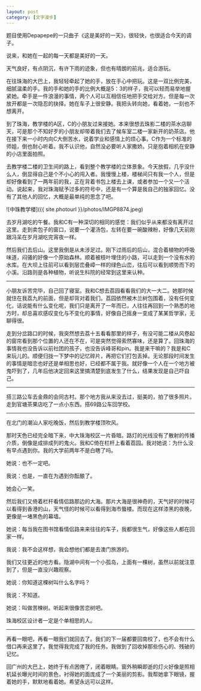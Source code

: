 ```yaml
---
layout: post
category: [文字漫步]
---
```


题目使用Depapepe的一只曲子《这是美好的一天》，很轻快，也很适合今天的调子。

说来，和她在一起的每一天都是美好的一天。

天气良好，有点阴沉，有许下雨的迹象，但也有晴朗的前兆，适合游玩。

在往珠海的大巴上，我轻轻牵起了她的手，放在手心中把玩。这是一双比例完美，细腻温柔的手。我的手和她的手的比例大概是5：3的样子，我可以轻而易举地握紧她。牵手是一件浪漫的事情，两个人可以互相信任地把手交给对方。但是每一次放开都是一次隐忍的抉择。她在车子上很安静。我把头转向她，看着她，一刻也不想离开。

到了珠海，教学楼的A区，C的小朋友过来接她。本来很想去珠影二楼的茶水店聊天，可是那个不知好歹的小朋友却带着我们去了候车室二楼一家新开的奶茶店。他在接下来一小时内向C大倒苦水，说着学业和感情上的烦心事。C作为一个标准的师姐，倒也耐心听着。我不认识他，自然没必要听人家撒娇。只是抱着相机在安静的小店里面拍照。

去教学楼二楼的卫生间的路上，看到整个教学楼的立体景象。今天放假，几乎没什么人，倒显得自己是个不小心的闯入者。我慢慢上楼，楼梯间只有我一个人，但是却好像看到了一两年前的我，正在背着书包上楼去上课，或者参加一个又一个活动。说起来，我对珠海赋予过多的符号中，还是有一个算是我自己的独家回忆。没有了其他人的回忆，大概是最单纯的思念了吧。

![中珠教学楼]({{ site.photourl }}/photos/IMGP8874.jpeg)

去岁月湖吃的午餐。我和C有一种深切的相同的感觉：我们似乎从来都没有离开过这里。走到卖包子的窗口，说要一个灌汤包，左转在要一碗酸辣粉，好像几天前刚跟冯呆在岁月湖吃完宵夜一样。

然后我们去后山。这里我倒是从未涉足过。刚下过雨后的后山，混合着植物的呼吸味道，闷骚的好像一个原始森林。顺着被枝叶埋住的小路，可以走到一个没有水的水库。在大坝上往前可以看到层峦叠嶂一样的绿色山峦，往后可以看到顺势而下的小溪。沿路则是各种植物，听说生科院的经常到这里来认种。

* * *

小朋友诉苦完毕，自己回了寝室。我和C想去荔园看看我们的大一大二。她那时候就住在我荔九的前面，但是却背对着我们。荔园依然被木兰树包围着，没有任何变化，话说能有什么变化呢，我们只是离开了一年而已，人往往再回到一个熟悉的地方时，却总喜欢感叹变化与不变化的事情，好像自己摇身一变成了某某哲学家，无聊得很。

走到分岔路口的时候，我突然想去荔十五看看那里的样子，有没可能二楼从风卷起的窗帘看到那个位置的人还在不在，可是突然觉得索然寡味，还是算了。回珠海的事情我也没告诉以前社团的孩子，也没告诉峰哥和pin。我是来干嘛的？我是和C来玩儿的。顺便归拢一下梦中的记忆碎片，再把它们打包丢掉。无论那段时间发生的事情是暗恋也好还是单相思也好，已经都不属于我。就好像一个人在一个地方被鬼吓到了，几年后他决定回来这里搞清楚到底发生了什么，结果发现是自己吓自己。

* * *

搭三路公车去金鼎的会同古村。那个地方我从来没去过，挺美的，拍了很多照片。走到官塘茶果店吃了一点小东西。搭69路公车回学校。

* * *

在北门的潮汕人家吃晚饭，然后到教学楼顶吹风。

那时天色已经完全暗下来，中大珠海校区一片昏暗。路灯的光线没有了散射的传播介质，倒像是成排成列的鬼火。我和C倚在栏杆上看着荔园。我对她说：为什么没有早点遇到你。我的大学前两年不是白瞎了吗。

她说：也不一定吧。

我说：也是，一直在为遇到你酝酿了。

她会心一笑。

然后我们又倚着栏杆看情侣路那边的大海。那片大海是很神奇的，天气好的时候可以看得到香港的山，天气怪的时候可以看得到海市蜃楼。而现在这样漆黑的夜晚，更像是一堵黑色的幕墙。

她说：每当我在图书馆看情侣路来来往往的车子，我都很生气，好像这些人都在回家一样。

我说：我不会这样想，我会想他们都是去澳门旅游的。

我们又往更近的地方看。隐湖中间有一个小孤岛，上面有一棵树，虽然以前就注意到了，但是一直没兴趣观察。

她说：你知道这棵树叫什么名字吗？

我说：不知道。

她说：叫做苦楝树。听起来很像苦恋树吧。

珠海校区设计者一定是个单相思的人。

* * *

再看一眼吧，再看一眼我们就回去了。我们的下一届都要回南校了，也不会有什么借口再来这里了。我觉得我完成了我的任务。我做到了回收掉那些伤心的、残破的记忆。

回广州的大巴上，她终于有点困倦了，闭着眼睛。窗外稍瞬即逝的灯火好像是照相机延长曝光时间的景色，衬得她的面庞成了一个美丽的剪影。我帮她拿下眼镜，握着她的手，默默地看着她。希望永远可以这样。